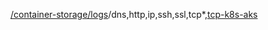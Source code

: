 [/container-storage/logs](/container-storage/logs)/dns,http,ip,ssh,ssl,tcp*,[tcp-k8s-aks](/container-storage/logs/tcp-k8s-aks.md)


